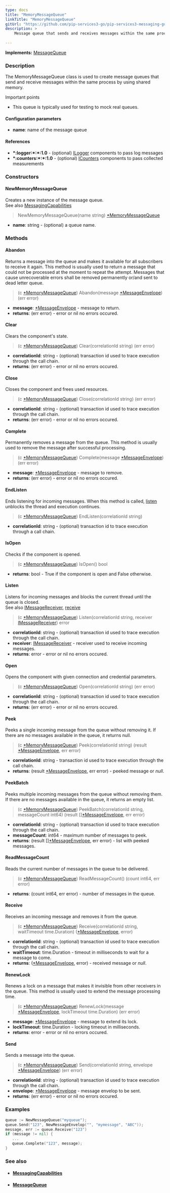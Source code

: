 ```yaml
---
type: docs
title: "MemoryMessageQueue"
linkTitle: "MemoryMessageQueue"
gitUrl: "https://github.com/pip-services3-go/pip-services3-messaging-go"
description: >
    Message queue that sends and receives messages within the same process by using shared memory.  
    
---
```


**Implements:** [MessageQueue](../message_queue) 

### Description

The MemoryMessageQueue class is used to create message queues that send and receive messages within the same process by using shared memory.

Important points

- This queue is typically used for testing to mock real queues.

#### Configuration parameters
- **name**: name of the message queue

#### References
- **\*:logger:\*:\*:1.0** - (optional) [ILogger](../../../components/log/ilogger) components to pass log messages
- **\*:counters:\*:\*:1.0** - (optional) [ICounters](../../../components/count/ilogger) components to pass collected measurements


### Constructors

#### NewMemoryMessageQueue
Creates a new instance of the message queue.  
See also [MessagingCapabilities](../messaging_capabilities)

> NewMemoryMessageQueue(name string) [*MemoryMessageQueue]()

- **name**: string - (optional) a queue name.


### Methods

#### Abandon
Returns a message into the queue and makes it available for all subscribers to receive it again. This method is usually used to return a message that could not be processed at the moment to repeat the attempt. Messages that cause unrecoverable errors shall be removed permanently or/and sent to dead letter queue.

> (c [*MemoryMessageQueue]()) Abandon(message [*MessageEnvelope](../message_envelope)) (err error)

- **message**: [*MessageEnvelope](../message_envelope) - message to return.
- **returns**: (err error) -  error or nil no errors occured.


#### Clear
Clears the component's state.

> (c [*MemoryMessageQueue]()) Clear(correlationId string) (err error)

- **correlationId**: string - (optional) transaction id used to trace execution through the call chain.
- **returns**: (err error) -  error or nil no errors occured.

#### Close
Closes the component and frees used resources.

> (c [*MemoryMessageQueue]()) Close(correlationId string) (err error)

- **correlationId**: string - (optional) transaction id used to trace execution through the call chain.
- **returns**: (err error) -  error or nil no errors occured.

#### Complete
Permanently removes a message from the queue. This method is usually used to remove the message after successful processing.

> (c [*MemoryMessageQueue]()) Complete(message [*MessageEnvelope](../message_envelope)) (err error)

- **message**: [*MessageEnvelope](../message_envelope) - message to remove.
- **returns**: (err error) -  error or nil no errors occured.

#### EndListen
Ends listening for incoming messages. When this method is called, [listen](#listen) unblocks the thread and execution continues.

> (c [*MemoryMessageQueue]()) EndListen(correlationId string)
 
- **correlationId**: string - (optional) transaction id to trace execution through a call chain.


#### IsOpen
Checks if the component is opened.

> (c [*MemoryMessageQueue]()) IsOpen() bool

- **returns**: bool - True if the component is open and False otherwise.


#### Listen
Listens for incoming messages and blocks the current thread until the queue is closed.  
See also [IMessageReceiver](../imessage_receiver), [receive](#receive)

> (c [*MemoryMessageQueue]()) Listen(correlationId string, receiver [IMessageReceiver](../imessage_receiver)) error

- **correlationId**: string - (optional) transaction id used to trace execution through the call chain.
- **receiver**: [IMessageReceiver](../imessage_receiver) - receiver used to receive incoming messages.
- **returns**: error -  error or nil no errors occured.


#### Open
Opens the component with given connection and credential parameters.

> (c [*MemoryMessageQueue]()) Open(correlationId string) (err error)

- **correlationId**: string - (optional) transaction id used to trace execution through the call chain.
- **returns**: (err error) -  error or nil no errors occured.


#### Peek
Peeks a single incoming message from the queue without removing it. If there are no messages available in the queue, it returns null.

> (c [*MemoryMessageQueue]()) Peek(correlationId string) (result [*MessageEnvelope](../message_envelope), err error)

- **correlationId**: string - transaction id used to trace execution through the call chain.
- **returns**: (result [*MessageEnvelope](../message_envelope), err error) - peeked message or *null*.

#### PeekBatch
Peeks multiple incoming messages from the queue without removing them. If there are no messages available in the queue, it returns an empty list.

> (c [*MemoryMessageQueue]()) PeekBatch(correlationId string, messageCount int64) (result [][*MessageEnvelope](../message_envelope), err error)

- **correlationId**: string - (optional) transaction id used to trace execution through the call chain.
- **messageCount**: int64 - maximum number of messages to peek.
- **returns**: (result [][*MessageEnvelope](../message_envelope), err error) - list with peeked messages.

#### ReadMessageCount
Reads the current number of messages in the queue to be delivered.

> (c [*MemoryMessageQueue]()) ReadMessageCount() (count int64, err error)

- **returns**: (count int64, err error) - number of messages in the queue.


#### Receive
Receives an incoming message and removes it from the queue.

> (c [*MemoryMessageQueue]()) Receive(correlationId string, waitTimeout time.Duration) ([*MessageEnvelope](../message_envelope), error)

- **correlationId**: string - (optional) transaction id used to trace execution through the call chain.
- **waitTimeout**: time.Duration - timeout in milliseconds to wait for a message to come.
- **returns**: ([*MessageEnvelope](../message_envelope), error) - received message or *null*.

#### RenewLock
Renews a lock on a message that makes it invisible from other receivers in the queue. This method is usually used to extend the message processing time.

> (c [*MemoryMessageQueue]()) RenewLock(message [*MessageEnvelope](../message_envelope), lockTimeout time.Duration) (err error)

- **message**: [*MessageEnvelope](../message_envelope) - message to extend its lock.
- **lockTimeout**: time.Duration - locking timeout in milliseconds.
- **returns**: error -  error or nil no errors occured.

#### Send
Sends a message into the queue.

> (c [*MemoryMessageQueue]()) Send(correlationId string, envelope [*MessageEnvelope](../message_envelope)) (err error)

- **correlationId**: string - (optional) transaction id used to trace execution through the call chain.
- **envelope**: [*MessageEnvelope](../message_envelope) - message envelop to be sent.
- **returns**: (err error) -  error or nil no errors occured.

### Examples

```go
queue := NewMessageQueue("myqueue");
queue.Send("123", NewMessageEnvelop("", "mymessage", "ABC"));
message, err := queue.Receive("123")
if (message != nil) {
   ...
   queue.Complete("123", message);
}
```

### See also
- #### [MessagingCapabilities](../messaging_capabilities) 
- #### [MessageQueue](../message_queue)

